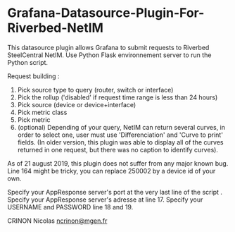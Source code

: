 # Grafana-Datasource-Plugin-For-Riverbed-NetIM
  This datasource plugin allows Grafana to submit requests to Riverbed SteelCentral NetIM.
  Use Python Flask environnement server to run the Python script.
  
Request building :
1) Pick source type to query (router, switch or interface)
2) Pick the rollup ('disabled' if request time range is less than 24 hours)
3) Pick source (device or device+interface)
4) Pick metric class
5) Pick metric
6) (optional) Depending of your query, NetIM can return several curves, in order to select one, user must use 'Differenciation' and 'Curve to print' fields. (In older version, this plugin was able to display all of the curves returned in one request, but there was no caption to identify curves).

As of 21 august 2019, this plugin does not suffer from any major known bug.
Line 164 might be tricky, you can replace 250002 by a device id of your own.

Specify your AppResponse server's port at the very last line of the script .
Specify your AppResponse server's adresse at line 17.
Specify your USERNAME and PASSWORD line 18 and 19.



CRINON Nicolas ncrinon@mgen.fr
